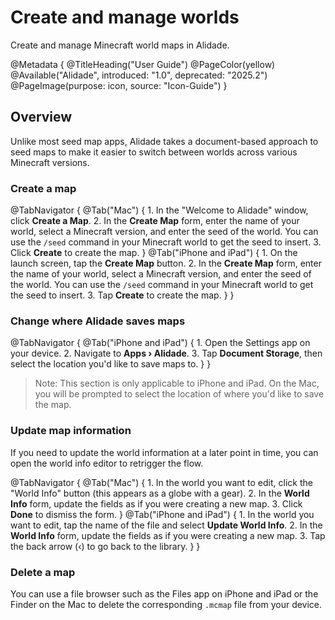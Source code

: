 # Create and manage worlds

Create and manage Minecraft world maps in Alidade.

@Metadata {
    @TitleHeading("User Guide")
    @PageColor(yellow)
    @Available("Alidade", introduced: "1.0", deprecated: "2025.2")
    @PageImage(purpose: icon, source: "Icon-Guide")
}

## Overview

Unlike most seed map apps, Alidade takes a document-based approach to seed
maps to make it easier to switch between worlds across various Minecraft
versions.

### Create a map

@TabNavigator {
    @Tab("Mac") {
        1. In the "Welcome to Alidade" window, click **Create a Map**.
        2. In the **Create Map** form, enter the name of your world,
           select a Minecraft version, and enter the seed of the world.
           You can use the `/seed` command in your Minecraft world to get
           the seed to insert.
        3. Click **Create** to create the map.
    }
    @Tab("iPhone and iPad") {
        1. On the launch screen, tap the **Create Map** button.
        2. In the **Create Map** form, enter the name of your world,
           select a Minecraft version, and enter the seed of the world.
           You can use the `/seed` command in your Minecraft world to get
           the seed to insert.
        3. Tap **Create** to create the map.
    }
}

### Change where Alidade saves maps

@TabNavigator {
    @Tab("iPhone and iPad") {
        1. Open the Settings app on your device.
        2. Navigate to **Apps › Alidade**.
        3. Tap **Document Storage**, then select the location you'd like to
           save maps to.
    }
}

> Note: This section is only applicable to iPhone and iPad. On the Mac,
> you will be prompted to select the location of where you'd like to save
> the map.

### Update map information

If you need to update the world information at a later point in time, you
can open the world info editor to retrigger the flow.

@TabNavigator {
    @Tab("Mac") {
        1. In the world you want to edit, click the "World Info" button
           (this appears as a globe with a gear).
        2. In the **World Info** form, update the fields as if you were
           creating a new map.
        3. Click **Done** to dismiss the form.
    }
    @Tab("iPhone and iPad") {
        1. In the world you want to edit, tap the name of the file and
           select **Update World Info**.
        2. In the **World Info** form, update the fields as if you were
           creating a new map.
        3. Tap the back arrow (‹) to go back to the library.
    }
}

### Delete a map

You can use a file browser such as the Files app on iPhone and iPad or the
Finder on the Mac to delete the corresponding `.mcmap` file from your
device.

